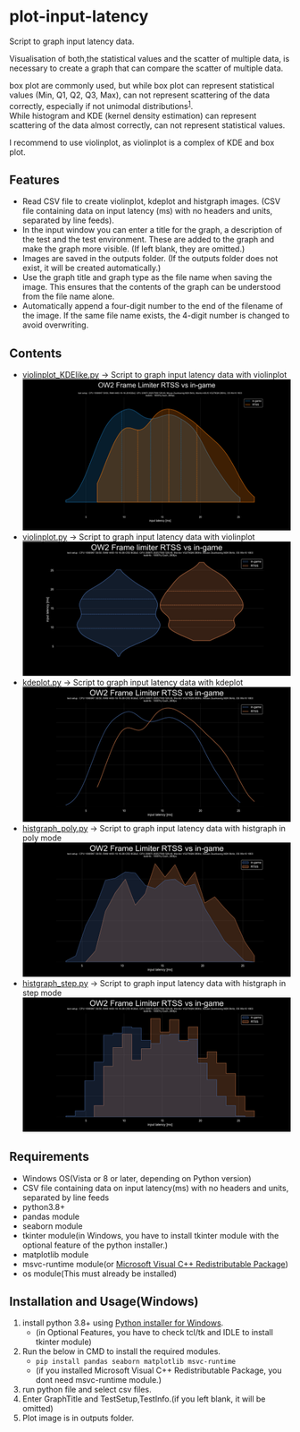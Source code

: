# plot-input-latency
 Script to graph input latency data.    
 
 Visualisation of both,the statistical values and the scatter of multiple data, is necessary to create a graph that can compare the scatter of multiple data.  

 box plot are commonly used, but while box plot can represent statistical values (Min, Q1, Q2, Q3, Max), can not represent scattering of the data correctly, especially if not unimodal distributions<sup>[1](https://twitter.com/van__Oijen/status/1108435637277908992)</sup>.  
 While histogram and KDE (kernel density estimation) can represent scattering of the data almost correctly, can not represent statistical values.    

 I recommend to use violinplot, as violinplot is a complex of KDE and box plot.
## Features
- Read CSV file to create violinplot, kdeplot and histgraph images. (CSV file containing data on input latency (ms) with no headers and units, separated by line feeds).
- In the input window you can enter a title for the graph, a description of the test and the test environment. These are added to the graph and make the graph more visible. (If left blank, they are omitted.)
- Images are saved in the outputs folder. (If the outputs folder does not exist, it will be created automatically.)
- Use the graph title and graph type as the file name when saving the image. This ensures that the contents of the graph can be understood from the file name alone.
- Automatically append a four-digit number to the end of the filename of the image. If the same file name exists, the 4-digit number is changed to avoid overwriting.

## Contents
- [violinplot_KDElike.py](violinplot_KDElike.py) -> Script to graph input latency data with violinplot  
![preview_violinplot_KDElike](outputs/preview_violinplot_KDElike.png)
- [violinplot.py](violinplot.py) -> Script to graph input latency data with violinplot  
![preview_violinplot](outputs/preview_violinplot.png)
- [kdeplot.py](kdeplot.py) -> Script to graph input latency data with kdeplot  
![preview_kdeplot](outputs/preview_kdeplot.png)
- [histgraph_poly.py](histgraph_poly.py) -> Script to graph input latency data with histgraph in poly mode  
![preview_poly](outputs/preview_histgraph_poly.png)
- [histgraph_step.py](histgraph_step.py) -> Script to graph input latency data with histgraph in step mode  
![preview_step](outputs/preview_histgraph_step.png)

## Requirements
- Windows OS(Vista or 8 or later, depending on Python version)
- CSV file containing data on input latency(ms) with no headers and units, separated by line feeds
- python3.8+
- pandas module
- seaborn module
- tkinter module(in Windows, you have to install tkinter module with the optional feature of the python installer.)
- matplotlib module
- msvc-runtime module(or [Microsoft Visual C++ Redistributable Package](https://aka.ms/vs/17/release/vc_redist.x64.exe))
- os module(This must already be installed)

## Installation and Usage(Windows)
1. install python 3.8+ using [Python installer for Windows](https://www.python.org/downloads/windows/).
   - (in Optional Features, you have to check tcl/tk and IDLE to install tkinter module)
2. Run the below in CMD to install the required modules.
   - `pip install pandas seaborn matplotlib msvc-runtime`
   - (if you installed Microsoft Visual C++ Redistributable Package, you dont need msvc-runtime module.)
3. run python file and select csv files.
4. Enter GraphTitle and TestSetup,TestInfo.(if you left blank, it will be omitted)
5. Plot image is in outputs folder.
